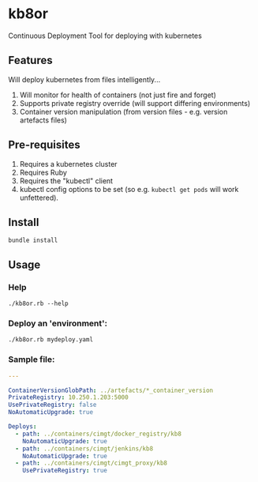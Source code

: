 # kb8or
Continuous Deployment Tool for deploying with kubernetes

## Features
Will deploy kubernetes from files intelligently...

1. Will monitor for health of containers (not just fire and forget)
2. Supports private registry override (will support differing environments)
3. Container version manipulation (from version files - e.g. version artefacts files) 

## Pre-requisites
1. Requires a kubernetes cluster
2. Requires Ruby
3. Requires the "kubectl" client
4. kubectl config options to be set (so e.g. `kubectl get pods` will work unfettered).

## Install
`bundle install`

## Usage
### Help
`./kb8or.rb --help`

### Deploy an 'environment':
`./kb8or.rb mydeploy.yaml`

### Sample file:
```yaml
---

ContainerVersionGlobPath: ../artefacts/*_container_version
PrivateRegistry: 10.250.1.203:5000
UsePrivateRegistry: false
NoAutomaticUpgrade: true

Deploys:
  - path: ../containers/cimgt/docker_registry/kb8
    NoAutomaticUpgrade: true
  - path: ../containers/cimgt/jenkins/kb8
    NoAutomaticUpgrade: true
  - path: ../containers/cimgt/cimgt_proxy/kb8
    UsePrivateRegistry: true
```
